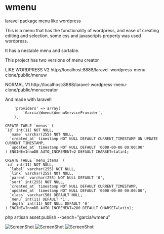 # wmenu
laravel package menu like wordpress

This is a menu that has the functionality of wordpress, and ease of creating editing and selection, some css and javascripts property was used wordpress.

It has a nestable menu and sortable.

This project has two versions of menu creator

LIKE WORDPRESS  V2 http://localhost:8888/laravel-wordpress-menu-clone/public/menuw

NORMAL V1 http://localhost:8888/laravel-wordpress-menu-clone/public/menucreator

And made with laravel!




```
	'providers' => array(
		'Garcia\Wmenu\WmenuServiceProvider',
	),
```


```
CREATE TABLE `menus` (
`id` int(11) NOT NULL,
  `name` varchar(255) NOT NULL,
  `created_at` timestamp NOT NULL DEFAULT CURRENT_TIMESTAMP ON UPDATE CURRENT_TIMESTAMP,
  `updated_at` timestamp NOT NULL DEFAULT '0000-00-00 00:00:00'
) ENGINE=InnoDB AUTO_INCREMENT=2 DEFAULT CHARSET=latin1;

CREATE TABLE `menu_items` (
`id` int(11) NOT NULL,
  `label` varchar(255) NOT NULL,
  `link` varchar(255) NOT NULL,
  `parent` varchar(255) NOT NULL DEFAULT '0',
  `sort` int(255) NOT NULL,
  `created_at` timestamp NOT NULL DEFAULT CURRENT_TIMESTAMP,
  `updated_at` timestamp NOT NULL DEFAULT '0000-00-00 00:00:00',
  `class` varchar(50) DEFAULT NULL,
  `menu` int(11) DEFAULT '1',
  `depth` int(11) NOT NULL DEFAULT '0'
) ENGINE=InnoDB AUTO_INCREMENT=280 DEFAULT CHARSET=latin1;

```
php artisan asset:publish --bench="garcia/wmenu"

![ScreenShot](http://oi59.tinypic.com/m935vp.jpg)
![ScreenShot](http://oi61.tinypic.com/4g2bli.jpg)
![ScreenShot](http://oi62.tinypic.com/28bb6eq.jpg)
